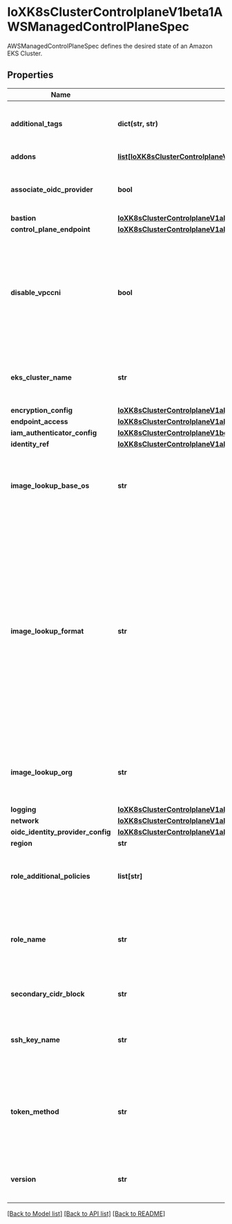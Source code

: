 # IoXK8sClusterControlplaneV1beta1AWSManagedControlPlaneSpec

AWSManagedControlPlaneSpec defines the desired state of an Amazon EKS Cluster.
## Properties
Name | Type | Description | Notes
------------ | ------------- | ------------- | -------------
**additional_tags** | **dict(str, str)** | AdditionalTags is an optional set of tags to add to AWS resources managed by the AWS provider, in addition to the ones added by default. | [optional] 
**addons** | [**list[IoXK8sClusterControlplaneV1beta1AWSManagedControlPlaneSpecAddons]**](IoXK8sClusterControlplaneV1beta1AWSManagedControlPlaneSpecAddons.md) | Addons defines the EKS addons to enable with the EKS cluster. | [optional] 
**associate_oidc_provider** | **bool** | AssociateOIDCProvider can be enabled to automatically create an identity provider for the controller for use with IAM roles for service accounts | [optional] 
**bastion** | [**IoXK8sClusterControlplaneV1alpha3AWSManagedControlPlaneSpecBastion**](IoXK8sClusterControlplaneV1alpha3AWSManagedControlPlaneSpecBastion.md) |  | [optional] 
**control_plane_endpoint** | [**IoXK8sClusterControlplaneV1alpha3AWSManagedControlPlaneSpecControlPlaneEndpoint**](IoXK8sClusterControlplaneV1alpha3AWSManagedControlPlaneSpecControlPlaneEndpoint.md) |  | [optional] 
**disable_vpccni** | **bool** | DisableVPCCNI indcates the the Amazon VPC CNI should be disabled. With EKS clusters that the Amazon VPC CNI is automatically installed into the cluster. For clusters where you want to use an alternate CNI this option provides a way to specify that the Amazon VPC CNI should be deleted. You cannot set this to true if you are using the Amazon VPC CNI addon or if you have specified a secondary CIDR block. | [optional] 
**eks_cluster_name** | **str** | EKSClusterName allows you to specify the name of the EKS cluster in AWS. If you don&#39;t specify a name then a default name will be created based on the namespace and name of the managed control plane. | [optional] 
**encryption_config** | [**IoXK8sClusterControlplaneV1alpha3AWSManagedControlPlaneSpecEncryptionConfig**](IoXK8sClusterControlplaneV1alpha3AWSManagedControlPlaneSpecEncryptionConfig.md) |  | [optional] 
**endpoint_access** | [**IoXK8sClusterControlplaneV1alpha3AWSManagedControlPlaneSpecEndpointAccess**](IoXK8sClusterControlplaneV1alpha3AWSManagedControlPlaneSpecEndpointAccess.md) |  | [optional] 
**iam_authenticator_config** | [**IoXK8sClusterControlplaneV1beta1AWSManagedControlPlaneSpecIamAuthenticatorConfig**](IoXK8sClusterControlplaneV1beta1AWSManagedControlPlaneSpecIamAuthenticatorConfig.md) |  | [optional] 
**identity_ref** | [**IoXK8sClusterControlplaneV1alpha3AWSManagedControlPlaneSpecIdentityRef**](IoXK8sClusterControlplaneV1alpha3AWSManagedControlPlaneSpecIdentityRef.md) |  | [optional] 
**image_lookup_base_os** | **str** | ImageLookupBaseOS is the name of the base operating system used to look up machine images when a machine does not specify an AMI. When set, this will be used for all cluster machines unless a machine specifies a different ImageLookupBaseOS. | [optional] 
**image_lookup_format** | **str** | ImageLookupFormat is the AMI naming format to look up machine images when a machine does not specify an AMI. When set, this will be used for all cluster machines unless a machine specifies a different ImageLookupOrg. Supports substitutions for {{.BaseOS}} and {{.K8sVersion}} with the base OS and kubernetes version, respectively. The BaseOS will be the value in ImageLookupBaseOS or ubuntu (the default), and the kubernetes version as defined by the packages produced by kubernetes/release without v as a prefix: 1.13.0, 1.12.5-mybuild.1, or 1.17.3. For example, the default image format of capa-ami-{{.BaseOS}}-?{{.K8sVersion}}-* will end up searching for AMIs that match the pattern capa-ami-ubuntu-?1.18.0-* for a Machine that is targeting kubernetes v1.18.0 and the ubuntu base OS. See also: https://golang.org/pkg/text/template/ | [optional] 
**image_lookup_org** | **str** | ImageLookupOrg is the AWS Organization ID to look up machine images when a machine does not specify an AMI. When set, this will be used for all cluster machines unless a machine specifies a different ImageLookupOrg. | [optional] 
**logging** | [**IoXK8sClusterControlplaneV1alpha3AWSManagedControlPlaneSpecLogging**](IoXK8sClusterControlplaneV1alpha3AWSManagedControlPlaneSpecLogging.md) |  | [optional] 
**network** | [**IoXK8sClusterControlplaneV1alpha3AWSManagedControlPlaneSpecNetworkSpec**](IoXK8sClusterControlplaneV1alpha3AWSManagedControlPlaneSpecNetworkSpec.md) |  | [optional] 
**oidc_identity_provider_config** | [**IoXK8sClusterControlplaneV1alpha4AWSManagedControlPlaneSpecOidcIdentityProviderConfig**](IoXK8sClusterControlplaneV1alpha4AWSManagedControlPlaneSpecOidcIdentityProviderConfig.md) |  | [optional] 
**region** | **str** | The AWS Region the cluster lives in. | [optional] 
**role_additional_policies** | **list[str]** | RoleAdditionalPolicies allows you to attach additional polices to the control plane role. You must enable the EKSAllowAddRoles feature flag to incorporate these into the created role. | [optional] 
**role_name** | **str** | RoleName specifies the name of IAM role that gives EKS permission to make API calls. If the role is pre-existing we will treat it as unmanaged and not delete it on deletion. If the EKSEnableIAM feature flag is true and no name is supplied then a role is created. | [optional] 
**secondary_cidr_block** | **str** | SecondaryCidrBlock is the additional CIDR range to use for pod IPs. Must be within the 100.64.0.0/10 or 198.19.0.0/16 range. | [optional] 
**ssh_key_name** | **str** | SSHKeyName is the name of the ssh key to attach to the bastion host. Valid values are empty string (do not use SSH keys), a valid SSH key name, or omitted (use the default SSH key name) | [optional] 
**token_method** | **str** | TokenMethod is used to specify the method for obtaining a kubernetes.client token for communicating with EKS iam-authenticator - obtains a kubernetes.client token using iam-authentictor aws-cli - obtains a kubernetes.client token using the AWS CLI Defaults to iam-authenticator | [optional] 
**version** | **str** | Version defines the desired Kubernetes version. If no version number is supplied then the latest version of Kubernetes that EKS supports will be used. | [optional] 

[[Back to Model list]](../README.md#documentation-for-models) [[Back to API list]](../README.md#documentation-for-api-endpoints) [[Back to README]](../README.md)


